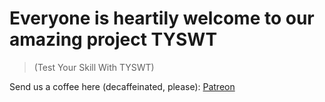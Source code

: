 # Everyone is heartily welcome to our amazing project TYSWT 

> (Test Your Skill With TYSWT)

Send us a coffee here (decaffeinated, please): [Patreon](https://www.youtube.com/watch?v=dQw4w9WgXcQ)
